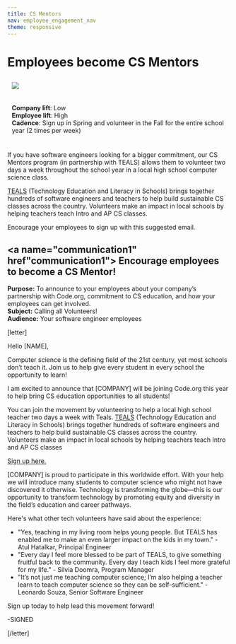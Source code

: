 ```yaml
---
title: CS Mentors
nav: employee_engagement_nav
theme: responsive
---
```


# Employees become CS Mentors

<div class="col-50" style="float:left; padding:10px">

  <img src="/images/employee-engagement/teals.jpg" style="max-width: 100%">
</div>

<div class="col-50" style="float:left; padding:10px">

  <strong>Company lift</strong>: Low<br>
  <strong>Employee lift</strong>: High<br>
  <strong>Cadence</strong>: Sign up in Spring and volunteer in the Fall for the entire school year (2 times per week)
  
</div>
 

<div style="clear: both;"></div>

If you have software engineers looking for a bigger commitment, our CS Mentors program (in partnership with TEALS) allows them to volunteer two days a week throughout the school year in a local high school computer science class.

[TEALS](http://r.tealsk12.org/tbz7xx) (Technology Education and Literacy in Schools) brings together hundreds of software engineers and teachers to help build sustainable CS classes across the country. Volunteers make an impact in local schools by helping teachers teach Intro and AP CS classes.

Encourage your employees to sign up with this suggested email.

## <a name="communication1" href"communication1"> Encourage employees to become a CS Mentor!</a>

**Purpose:** To announce to your employees about your company’s partnership with Code.org, commitment to CS education, and how your employees can get involved.<br/> 
**Subject:** Calling all Volunteers!<br/> 
**Audience:** Your software engineer employees<br/>

[letter]

Hello [NAME],

Computer science is the defining field of the 21st century, yet most schools don’t teach it. Join us to help give every student in every school the opportunity to learn!

I am excited to announce that [COMPANY] will be joining Code.org this year to help bring CS education opportunities to all students!

You can join the movement by volunteering to help a local high school teacher two days a week with Teals. [TEALS](http://r.tealsk12.org/tbz7xx) (Technology Education and Literacy in Schools) brings together hundreds of software engineers and teachers to help build sustainable CS classes across the country. Volunteers make an impact in local schools by helping teachers teach Intro and AP CS classes

[Sign up here.](http://r.tealsk12.org/tbz7xx)

[COMPANY] is proud to participate in this worldwide effort. With your help we will introduce many students to computer science who might not have discovered it otherwise. Technology is transforming the globe—this is our opportunity to transform technology by promoting equity and diversity in the field’s education and career pathways.

Here's what other tech volunteers have said about the experience:

* "Yes, teaching in my living room helps young people. But TEALS has enabled me to make an even larger impact on the kids in my town." - Atul Hatalkar, Principal Engineer
* "Every day I feel more blessed to be part of TEALS, to give something fruitful back to the community. Every day I teach kids I feel more grateful for my life." - Silvia Doomra, Program Manager
* "It’s not just me teaching computer science; I’m also helping a teacher learn to teach computer science so they can be self-sufficient." - Leonardo Souza, Senior Software Engineer

Sign up today to help lead this movement forward!

-SIGNED

[/letter]

